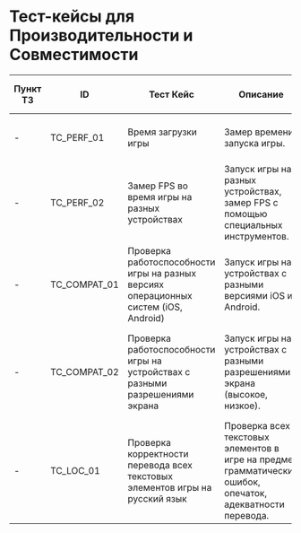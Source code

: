 # Тест-кейсы для Производительности и Совместимости

| Пункт ТЗ | ID | Тест Кейс | Описание | Ожидаемый Результат (успех) | Ожидаемый Результат (неудача) | Статус | Приоритет |
|---|---|---|---|---|---|---|---|
| - | TC_PERF_01 | Время загрузки игры | Замер времени запуска игры. | Время загрузки не превышает 5 секунд.   | Время загрузки превышает 5 секунд. |  | High |
| - | TC_PERF_02 |  Замер  FPS  во  время  игры  на  разных  устройствах  | Запуск игры на  разных  устройствах,  замер  FPS  с  помощью  специальных инструментов. |  FPS  не  падает  ниже 30  кадров  в  секунду. | FPS падает ниже 30 кадров в секунду. |  | High |
| - | TC_COMPAT_01 | Проверка  работоспособности  игры на  разных  версиях  операционных  систем (iOS, Android)  | Запуск  игры  на  устройствах  с  разными  версиями iOS  и  Android. |  Игра работает корректно  на  всех  заявленных  версиях  ОС.  | Игра не работает на некоторых версиях ОС. |  | High | 
| - | TC_COMPAT_02 | Проверка  работоспособности  игры  на  устройствах с  разными  разрешениями  экрана  | Запуск  игры  на  устройствах  с  разными  разрешениями экрана  (высокое,  низкое).  | UI  игры  адаптируется  под разные  разрешения  экрана,  все элементы  отображаются  корректно. | UI отображается некорректно, элементы смещены или отсутствуют. |  | High |
| - | TC_LOC_01 |  Проверка  корректности  перевода  всех  текстовых  элементов  игры на  русский  язык  | Проверка  всех  текстовых  элементов  в  игре  на  предмет  грамматических  ошибок,  опечаток,  адекватности  перевода. |  Перевод  выполнен  корректно,  без  ошибок  и  опечаток.  |  В переводе присутствуют ошибки, опечатки, неадекватный перевод. |  | High | 